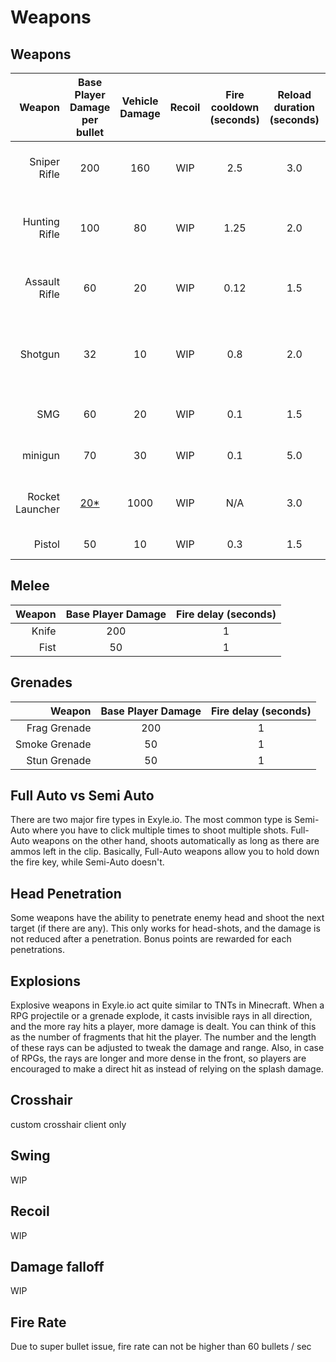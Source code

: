 # Weapons

## Weapons

|          Weapon | Base Player Damage per bullet | Vehicle Damage | Recoil | Fire cooldown (seconds) | Reload duration (seconds) | Damage falloff | Clip size | Walk speed | Base Swing | Jump Swing | [Fire type\*](#full-auto-vs-semi-auto) | Head penetration | hitscan distance | bullet velocity | BR Ammo type | Default scope | Purpose                      |
| --------------: | :---------------------------: | :------------: | :----: | :---------------------: | :-----------------------: | :------------: | :-------: | :--------: | :--------: | :--------: | :------------------------------------: | :--------------: | :--------------: | :-------------: | :----------: | :-----------: | :--------------------------- |
|    Sniper Rifle |              200              |      160       |  WIP   |           2.5           |            3.0            |      WIP       |     5     |    90%     |    WIP     |    WIP     |               Semi-Auto                |       yes        |        0         |       WIP       |    Heavy     |      8x       | Long distance burst damage   |
|   Hunting Rifle |              100              |       80       |  WIP   |          1.25           |            2.0            |      WIP       |    10     |    95%     |    WIP     |    WIP     |               Semi-Auto                |        no        |       WIP        |       WIP       |    Light     |      4x       | Sniper but weaker and faster |
|   Assault Rifle |              60               |       20       |  WIP   |          0.12           |            1.5            |      WIP       |    30     |    95%     |    WIP     |    WIP     |               Full-Auto                |        no        |       WIP        |       WIP       |    Rifle     |      2x       | short-mid range tracking     |
|         Shotgun |              32               |       10       |  WIP   |           0.8           |            2.0            |      WIP       |     5     |    95%     |    WIP     |    WIP     |    Semi-Auto (8 bullets per click)     |        no        |       WIP        |       WIP       |   Shotgun    | 2x iron sight | Short range burst damage     |
|             SMG |              60               |       20       |  WIP   |           0.1           |            1.5            |      WIP       |    25     |    95%     |    WIP     |    WIP     |               Full-Auto                |        no        |       WIP        |       WIP       |    Light     | 2x iron sight | short range tracking         |
|         minigun |              70               |       30       |  WIP   |           0.1           |            5.0            |      WIP       |    100    |    80%     |    WIP     |    WIP     |               Full-Auto                |        no        |       WIP        |       WIP       |    Heavy     | 2x iron sight | Anti-vehicle tracking        |
| Rocket Launcher |      [20\*](#explosions)      |      1000      |  WIP   |           N/A           |            3.0            |      WIP       |     1     |    80%     |    WIP     |    WIP     |               Semi-Auto                |        no        |        0         |       WIP       |     N/A      | 2x iron sight | Anti-vehicle burst damage    |
|          Pistol |              50               |       10       |  WIP   |           0.3           |            1.5            |      WIP       |    15     |    100%    |    WIP     |    WIP     |               Semi-Auto                |        no        |       WIP        |       WIP       |    Light     | 2x iron sight | Sidearm                      |

<!-- put damage falloff graph here as well as the python matplotlib code used to create it -->

## Melee

| Weapon | Base Player Damage | Fire delay (seconds) |
| -----: | :----------------: | :------------------: |
|  Knife |        200         |          1           |
|   Fist |         50         |          1           |

## Grenades

|        Weapon | Base Player Damage | Fire delay (seconds) |
| ------------: | :----------------: | :------------------: |
|  Frag Grenade |        200         |          1           |
| Smoke Grenade |         50         |          1           |
|  Stun Grenade |         50         |          1           |

## Full Auto vs Semi Auto

There are two major fire types in Exyle.io.
The most common type is Semi-Auto where you have to click multiple times to shoot multiple shots.
Full-Auto weapons on the other hand, shoots automatically as long as there are ammos left in the clip.
Basically, Full-Auto weapons allow you to hold down the fire key, while Semi-Auto doesn't.

## Head Penetration

Some weapons have the ability to penetrate enemy head and shoot the next target (if there are any).
This only works for head-shots, and the damage is not reduced after a penetration.
Bonus points are rewarded for each penetrations.

## Explosions

Explosive weapons in Exyle.io act quite similar to TNTs in Minecraft.
When a RPG projectile or a grenade explode, it casts invisible rays in all direction,
and the more ray hits a player, more damage is dealt.
You can think of this as the number of fragments that hit the player.
The number and the length of these rays can be adjusted to tweak the damage and range.
Also, in case of RPGs, the rays are longer and more dense in the front,
so players are encouraged to make a direct hit as instead of relying on the splash damage.

## Crosshair

custom crosshair client only

## Swing

WIP

## Recoil

WIP

## Damage falloff

WIP

## Fire Rate

Due to super bullet issue, fire rate can not be higher than 60 bullets / sec
